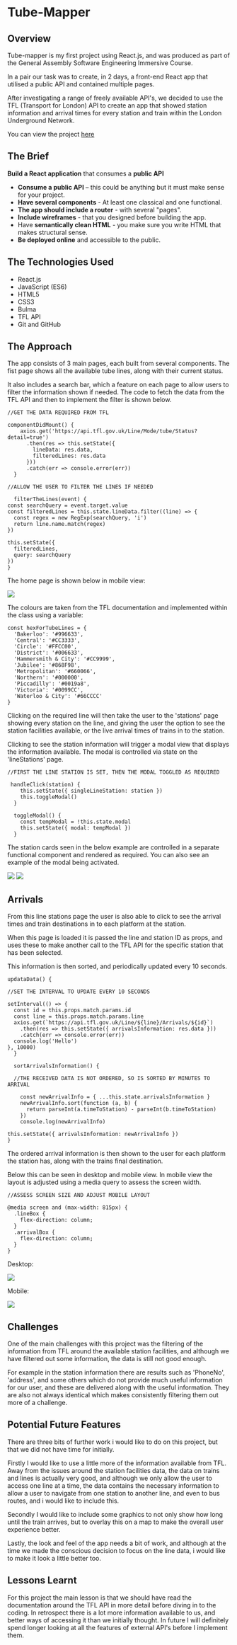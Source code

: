 # Tube-Mapper

## Overview
Tube-mapper is my first project using React.js, and was produced as part of the General Assembly Software Engineering Immersive Course.

In a pair our task was to create, in 2 days, a front-end React app that utilised a public API and contained multiple pages.

After investigating a range of freely available API's, we decided to use the TFL (Transport for London) API to create an app that showed station information and arrival times for every station and train within the London Underground Network.

You can view the project [here](https://peteg-cmd.github.io/project-2/)

## The Brief

**Build a React application** that consumes a **public API**

* **Consume a public API** – this could be anything but it must make sense for your project.
* **Have several components** - At least one classical and one functional.
* **The app should include a router** - with several "pages".
* **Include wireframes** - that you designed before building the app.
* Have **semantically clean HTML** - you make sure you write HTML that makes structural sense.
* **Be deployed online** and accessible to the public.



## The Technologies Used
* React.js
* JavaScript (ES6)
* HTML5
* CSS3
* Bulma
* TFL API
* Git and GitHub

## The Approach

The app consists of 3 main pages, each built from several components. The fist page shows all the available tube lines, along with their current status.

It also includes a search bar, which a feature on each page to allow users to filter the information shown if needed. The code to fetch the data from the TFL API and then to implement the filter is shown below.

	//GET THE DATA REQUIRED FROM TFL
	
	componentDidMount() {
	    axios.get('https://api.tfl.gov.uk/Line/Mode/tube/Status?detail=true')
	      .then(res => this.setState({
	        lineData: res.data,
	        filteredLines: res.data
	      }))
	      .catch(err => console.error(err))
	  }
	
	//ALLOW THE USER TO FILTER THE LINES IF NEEDED
	
	  filterTheLines(event) {
    const searchQuery = event.target.value
    const filteredLines = this.state.lineData.filter((line) => {
      const regex = new RegExp(searchQuery, 'i')
      return line.name.match(regex)
    })

    this.setState({
      filteredLines,
      query: searchQuery
    })
  	}

The home page is shown below in mobile view:

<img src='assets/tubemap - mobile home.png'>

The colours are taken from the TFL documentation and implemented within the class using a variable:

	const hexForTubeLines = {
	  'Bakerloo': '#996633',
	  'Central': '#CC3333',
	  'Circle': '#FFCC00',
	  'District': '#006633',
	  'Hammersmith & City': '#CC9999',
	  'Jubilee': '#868F98',
	  'Metropolitan': '#660066',
	  'Northern': '#000000',
	  'Piccadilly': '#0019a8',
	  'Victoria': '#0099CC',
	  'Waterloo & City': '#66CCCC'
	}


Clicking on the required line will then take the user to the 'stations' page showing every station on the line, and giving the user the option to see the station facilities available, or the live arrival times of trains in to the station.

Clicking to see the station information will trigger a modal view that displays the information available. The modal is controlled via state on the 'lineStations' page. 
	
	//FIRST THE LINE STATION IS SET, THEN THE MODAL TOGGLED AS REQUIRED
	
	 handleClick(station) {
	    this.setState({ singleLineStation: station })
	    this.toggleModal()
	  }
	  
	  toggleModal() {
	    const tempModal = !this.state.modal
	    this.setState({ modal: tempModal })
	  }
	  
The station cards seen in the below example are controlled in a separate functional component and rendered as required. You can also see an example of the modal being activated.

<img src='assets/tubemap - station list.png'>

<img src='assets/tubemap - facilities.png'>


## Arrivals

From this line stations page the user is also able to click to see the arrival times and train destinations in to each platform at the station.

When this page is loaded it is passed the line and station ID as props, and uses these to make another call to the TFL API for the specific station that has been selected.

This information is then sorted, and periodically updated every 10 seconds.

	updataData() {
	
	//SET THE INTERVAL TO UPDATE EVERY 10 SECONDS

    setInterval(() => {
      const id = this.props.match.params.id
      const line = this.props.match.params.line
      axios.get(`https://api.tfl.gov.uk/Line/${line}/Arrivals/${id}`)
        .then(res => this.setState({ arrivalsInformation: res.data }))
        .catch(err => console.error(err))
      console.log('Hello')
    }, 10000)
	  }
	
	  sortArrivalsInformation() {
	  
	  //THE RECEIVED DATA IS NOT ORDERED, SO IS SORTED BY MINUTES TO ARRIVAL
	  
	    const newArrivalInfo = { ...this.state.arrivalsInformation }
	    newArrivalInfo.sort(function (a, b) {
	      return parseInt(a.timeToStation) - parseInt(b.timeToStation)
	    })
	    console.log(newArrivalInfo)

    this.setState({ arrivalsInformation: newArrivalInfo })
 	}
 	

The ordered arrival information is then shown to the user for each platform the station has, along with the trains final destination.

Below this can be seen in desktop and mobile view. In mobile view the layout is adjusted using a media query to assess the screen width.

	//ASSESS SCREEN SIZE AND ADJUST MOBILE LAYOUT
	
	@media screen and (max-width: 815px) {
	  .lineBox {
	    flex-direction: column;
	  }
	  .arrivalBox {
	    flex-direction: column;
	  }
	}

Desktop: 

<img src='assets/tubemap - arrivals.png'>


Mobile:

<img src='assets/tubemap - mobile arrivals.png'>



## Challenges

One of the main challenges with this project was the filtering of the information from TFL around the available station facilities, and although we have filtered out some information, the data is still not good enough.

For example in the station information there are results such as 'PhoneNo', 'address', and some others which do not provide much useful information for our user, and these are delivered along with the useful information. They are also not always identical which makes consistently filtering them out more of a challenge.


## Potential Future Features

There are three bits of further work i would like to do on this project, but that we did not have time for initially. 

Firstly I would like to use a little more of the information available from TFL. Away from the issues around the station facilities data, the data on trains and lines is actually very good, and although we only allow the user to access one line at a time, the data contains the necessary information to allow a user to navigate from one station to another line, and even to bus routes, and i would like to include this.

Secondly I would like to include some graphics to not only show how long until the train arrives, but to overlay this on a map to make the overall user experience better.

Lastly, the look and feel of the app needs a bit of work, and although at the time we made the conscious decision to focus on the line data, i would like to make it look a little better too.

## Lessons Learnt

For this project the main lesson is that we should have read the documentation around the TFL API in more detail before diving in to the coding. In retrospect there is a lot more information available to us, and better ways of accessing it than we initially thought. In future I will definitely spend longer looking at all the features of external API's before I implement them.